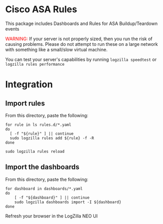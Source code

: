 # Cisco ASA Rules

This package includes Dashboards and Rules for ASA Buildup/Teardown events

<font color="red">WARNING:</font> If your server is not properly sized, then you run the risk of causing problems. Please do not attempt to run these on a large network with something like a small/slow virtual machine.

You can test your server's capabilities by running `logzilla speedtest` or `logzilla rules performance`


# Integration

## Import rules

From this directory, paste the following:

```
for rule in ls rules.d/*.yaml
do
  [ -f "${rule}" ] || continue
  sudo logzilla rules add ${rule} -f -R
done
```

```
sudo logzilla rules reload
```

## Import the dashboards

From this directory, paste the following:

```
for dashboard in dashboards/*.yaml
do
    [ -f "${dashboard}" ] || continue
    sudo logzilla dashboards import -I ${dashboard}
done
```

Refresh your browser in the LogZilla NEO UI

